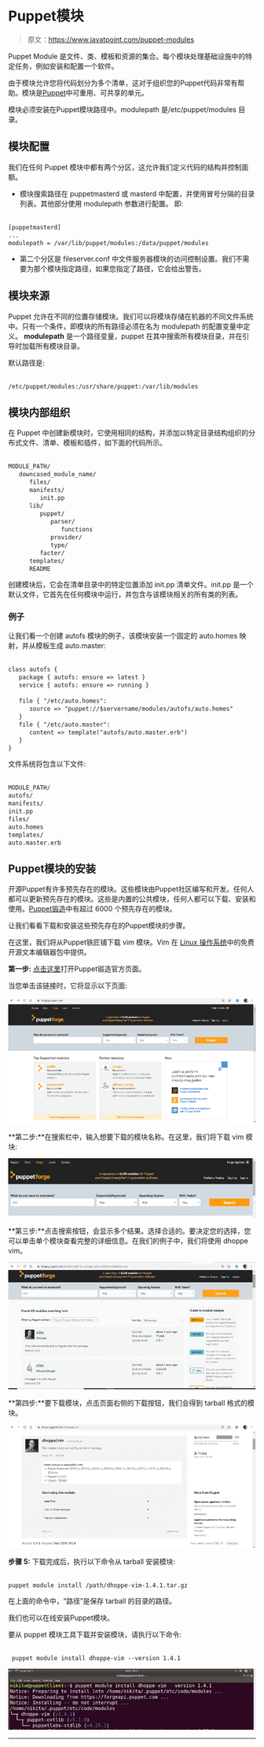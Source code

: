 # Puppet模块

> 原文：<https://www.javatpoint.com/puppet-modules>

Puppet Module 是文件、类、模板和资源的集合。每个模块处理基础设施中的特定任务，例如安装和配置一个软件。

由于模块允许您将代码划分为多个清单，这对于组织您的Puppet代码非常有帮助。模块是[Puppet](https://www.javatpoint.com/puppet)中可重用、可共享的单元。

模块必须安装在Puppet模块路径中。modulepath 是/etc/puppet/modules 目录。

## 模块配置

我们在任何 Puppet 模块中都有两个分区，这允许我们定义代码的结构并控制面额。

*   模块搜索路径在 puppetmasterd 或 masterd 中配置，并使用冒号分隔的目录列表。其他部分使用 modulepath 参数进行配置。
    即:

```

[puppetmasterd] 
... 
modulepath = /var/lib/puppet/modules:/data/puppet/modules

```

*   第二个分区是 fileserver.conf 中文件服务器模块的访问控制设置。我们不需要为那个模块指定路径，如果您指定了路径，它会给出警告。

## 模块来源

Puppet 允许在不同的位置存储模块。我们可以将模块存储在机器的不同文件系统中。只有一个条件，即模块的所有路径必须在名为 modulepath 的配置变量中定义。 **modulepath** 是一个路径变量，puppet 在其中搜索所有模块目录，并在引导时加载所有模块目录。

默认路径是:

```

/etc/puppet/modules:/usr/share/puppet:/var/lib/modules

```

## 模块内部组织

在 Puppet 中创建新模块时，它使用相同的结构，并添加以特定目录结构组织的分布式文件、清单、模板和插件，如下面的代码所示。

```

MODULE_PATH/ 
   downcased_module_name/ 
      files/ 
      manifests/ 
         init.pp 
      lib/ 
         puppet/ 
            parser/ 
               functions 
            provider/ 
            type/ 
         facter/ 
      templates/ 
      README

```

创建模块后，它会在清单目录中的特定位置添加 init.pp 清单文件。init.pp 是一个默认文件，它首先在任何模块中运行，并包含与该模块相关的所有类的列表。

### 例子

让我们看一个创建 autofs 模块的例子，该模块安装一个固定的 auto.homes 映射，并从模板生成 auto.master:

```

class autofs { 
   package { autofs: ensure => latest } 
   service { autofs: ensure => running } 

   file { "/etc/auto.homes": 
      source => "puppet://$servername/modules/autofs/auto.homes" 
   } 
   file { "/etc/auto.master": 
      content => template("autofs/auto.master.erb") 
   } 
}

```

文件系统将包含以下文件:

```

MODULE_PATH/ 
autofs/ 
manifests/ 
init.pp 
files/ 
auto.homes 
templates/ 
auto.master.erb

```

## Puppet模块的安装

开源Puppet有许多预先存在的模块。这些模块由Puppet社区编写和开发。任何人都可以更新预先存在的模块。这些是内置的公共模块，任何人都可以下载、安装和使用。[Puppet锻造](https://forge.puppet.com/)中有超过 6000 个预先存在的模块。

让我们看看下载和安装这些预先存在的Puppet模块的步骤。

在这里，我们将从Puppet铁匠铺下载 vim 模块。Vim 在 [Linux 操作系统](https://www.javatpoint.com/linux-tutorial)中的免费开源文本编辑器包中提供。

**第一步:** [点击这里](https://forge.puppet.com/)打开Puppet锻造官方页面。

当您单击该链接时，它将显示以下页面:

![Puppet Modules](img/b938f6f692f28dd44d02d58f1cfbc0fa.png)

**第二步:**在搜索栏中，输入想要下载的模块名称。在这里，我们将下载 vim 模块:

![Puppet Modules](img/b3e7ce0c9f60b0fd02516aedccf47a3f.png)

**第三步:**点击搜索按钮，会显示多个结果。选择合适的。要决定您的选择，您可以单击单个模块查看完整的详细信息。在我们的例子中，我们将使用 dhoppe vim。

![Puppet Modules](img/3a3d0ba4195ef759277bd7c2716938cd.png)

**第四步:**要下载模块，点击页面右侧的下载按钮，我们会得到 tarball 格式的模块。

![Puppet Modules](img/20272caf54529fddb7a4aedf4ddda1e1.png)

**步骤 5:** 下载完成后，执行以下命令从 tarball 安装模块:

```

puppet module install /path/dhoppe-vim-1.4.1.tar.gz

```

在上面的命令中，“路径”是保存 tarball 的目录的路径。

我们也可以在线安装Puppet模块。

要从 puppet 模块工具下载并安装模块，请执行以下命令:

```

 puppet module install dhoppe-vim --version 1.4.1 

```

![Puppet Modules](img/5298478bbf8fee49e61a3325cbc3548f.png)

* * *